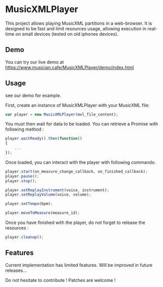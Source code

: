 # MusicXMLPlayer

This project allows playing MusicXML partitions in a web-browser. It is designed to be fast and limit resources usage, allowing execution in real-time on small devices (tested on old iphones devices).

## Demo

You can try our live demo at https://www.musician.cafe/MusicXMLPlayer/demo/index.html

## Usage

see our demo for example.

First, create an instance of MusicXMLPlayer with your MusicXML file:
```javascript
var player = new MusicXMLPlayer(mxl_file_content);
```
You must then wait for data to be loaded. You can retrieve a Promise with following method : 
```javascript
player.waitReady().then(function()
{
    ...
});
```
Once loaded, you can interact with the player with following commands:
```javascript
player.start(on_measure_change_callback, on_finished_callback);
player.pause();
player.stop();

player.setReplayInstrument(voice, instrument);
player.setReplayVolume(voice, volume);

player.setTempo(bpm);

player.moveToMeasure(measure_id);
```

Once you have finished with the player, do not forget to release the resources :
```javascript
player.cleanup();
```

## Features

Current implementation has limited features. Will be improved in future releases...

Do not hesitate to contribute ! Patches are welcome !

